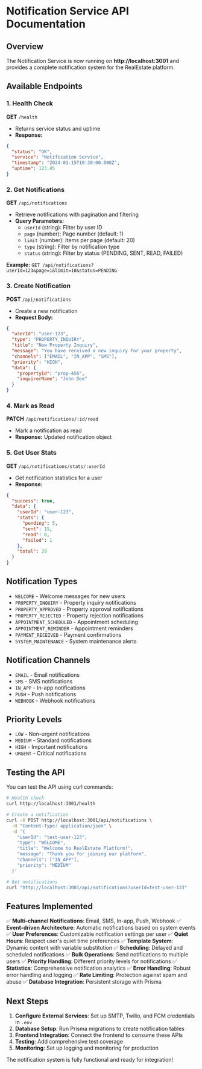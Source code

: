 # Notification Service API Documentation

## Overview

The Notification Service is now running on **http://localhost:3001** and
provides a complete notification system for the RealEstate platform.

## Available Endpoints

### 1. Health Check

**GET** `/health`

- Returns service status and uptime
- **Response:**

```json
{
  "status": "OK",
  "service": "Notification Service",
  "timestamp": "2024-01-15T10:30:00.000Z",
  "uptime": 123.45
}
```

### 2. Get Notifications

**GET** `/api/notifications`

- Retrieve notifications with pagination and filtering
- **Query Parameters:**
  - `userId` (string): Filter by user ID
  - `page` (number): Page number (default: 1)
  - `limit` (number): Items per page (default: 20)
  - `type` (string): Filter by notification type
  - `status` (string): Filter by status (PENDING, SENT, READ, FAILED)

**Example:** `GET /api/notifications?userId=123&page=1&limit=10&status=PENDING`

### 3. Create Notification

**POST** `/api/notifications`

- Create a new notification
- **Request Body:**

```json
{
  "userId": "user-123",
  "type": "PROPERTY_INQUIRY",
  "title": "New Property Inquiry",
  "message": "You have received a new inquiry for your property",
  "channels": ["EMAIL", "IN_APP", "SMS"],
  "priority": "HIGH",
  "data": {
    "propertyId": "prop-456",
    "inquirerName": "John Doe"
  }
}
```

### 4. Mark as Read

**PATCH** `/api/notifications/:id/read`

- Mark a notification as read
- **Response:** Updated notification object

### 5. Get User Stats

**GET** `/api/notifications/stats/:userId`

- Get notification statistics for a user
- **Response:**

```json
{
  "success": true,
  "data": {
    "userId": "user-123",
    "stats": {
      "pending": 5,
      "sent": 15,
      "read": 8,
      "failed": 1
    },
    "total": 29
  }
}
```

## Notification Types

- `WELCOME` - Welcome messages for new users
- `PROPERTY_INQUIRY` - Property inquiry notifications
- `PROPERTY_APPROVED` - Property approval notifications
- `PROPERTY_REJECTED` - Property rejection notifications
- `APPOINTMENT_SCHEDULED` - Appointment scheduling
- `APPOINTMENT_REMINDER` - Appointment reminders
- `PAYMENT_RECEIVED` - Payment confirmations
- `SYSTEM_MAINTENANCE` - System maintenance alerts

## Notification Channels

- `EMAIL` - Email notifications
- `SMS` - SMS notifications
- `IN_APP` - In-app notifications
- `PUSH` - Push notifications
- `WEBHOOK` - Webhook notifications

## Priority Levels

- `LOW` - Non-urgent notifications
- `MEDIUM` - Standard notifications
- `HIGH` - Important notifications
- `URGENT` - Critical notifications

## Testing the API

You can test the API using curl commands:

```bash
# Health check
curl http://localhost:3001/health

# Create a notification
curl -X POST http://localhost:3001/api/notifications \
  -H "Content-Type: application/json" \
  -d '{
    "userId": "test-user-123",
    "type": "WELCOME",
    "title": "Welcome to RealEstate Platform!",
    "message": "Thank you for joining our platform",
    "channels": ["IN_APP"],
    "priority": "MEDIUM"
  }'

# Get notifications
curl "http://localhost:3001/api/notifications?userId=test-user-123"
```

## Features Implemented

✅ **Multi-channel Notifications**: Email, SMS, In-app, Push, Webhook ✅
**Event-driven Architecture**: Automatic notifications based on system events ✅
**User Preferences**: Customizable notification settings per user ✅ **Quiet
Hours**: Respect user's quiet time preferences ✅ **Template System**: Dynamic
content with variable substitution ✅ **Scheduling**: Delayed and scheduled
notifications ✅ **Bulk Operations**: Send notifications to multiple users ✅
**Priority Handling**: Different priority levels for notifications ✅
**Statistics**: Comprehensive notification analytics ✅ **Error Handling**:
Robust error handling and logging ✅ **Rate Limiting**: Protection against spam
and abuse ✅ **Database Integration**: Persistent storage with Prisma

## Next Steps

1. **Configure External Services**: Set up SMTP, Twilio, and FCM credentials in
   `.env`
2. **Database Setup**: Run Prisma migrations to create notification tables
3. **Frontend Integration**: Connect the frontend to consume these APIs
4. **Testing**: Add comprehensive test coverage
5. **Monitoring**: Set up logging and monitoring for production

The notification system is fully functional and ready for integration!
